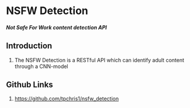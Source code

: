 # NSFW Detection 
##### *Not Safe For Work content detection API*

## Introduction
1. The NSFW Detection is a RESTful API which can identify adult content through a CNN-model

## Github Links
1. https://github.com/tpchris1/nsfw_detection